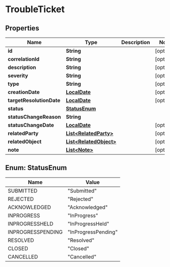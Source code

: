 
# TroubleTicket

## Properties
Name | Type | Description | Notes
------------ | ------------- | ------------- | -------------
**id** | **String** |  |  [optional]
**correlationId** | **String** |  |  [optional]
**description** | **String** |  |  [optional]
**severity** | **String** |  |  [optional]
**type** | **String** |  |  [optional]
**creationDate** | [**LocalDate**](LocalDate.md) |  |  [optional]
**targetResolutionDate** | [**LocalDate**](LocalDate.md) |  |  [optional]
**status** | [**StatusEnum**](#StatusEnum) |  | 
**statusChangeReason** | **String** |  | 
**statusChangeDate** | [**LocalDate**](LocalDate.md) |  |  [optional]
**relatedParty** | [**List&lt;RelatedParty&gt;**](RelatedParty.md) |  |  [optional]
**relatedObject** | [**List&lt;RelatedObject&gt;**](RelatedObject.md) |  |  [optional]
**note** | [**List&lt;Note&gt;**](Note.md) |  |  [optional]


<a name="StatusEnum"></a>
## Enum: StatusEnum
Name | Value
---- | -----
SUBMITTED | &quot;Submitted&quot;
REJECTED | &quot;Rejected&quot;
ACKNOWLEDGED | &quot;Acknowledged&quot;
INPROGRESS | &quot;InProgress&quot;
INPROGRESSHELD | &quot;InProgressHeld&quot;
INPROGRESSPENDING | &quot;InProgressPending&quot;
RESOLVED | &quot;Resolved&quot;
CLOSED | &quot;Closed&quot;
CANCELLED | &quot;Cancelled&quot;




